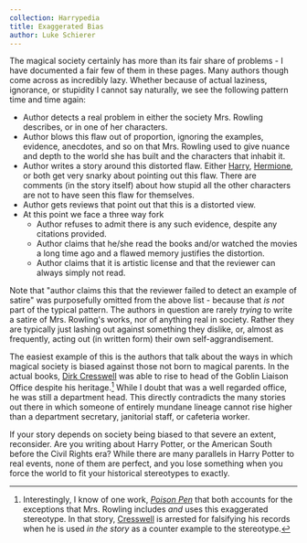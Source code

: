 ```yaml
---
collection: Harrypedia
title: Exaggerated Bias
author: Luke Schierer
---
```


The magical society certainly has more than its fair share of problems - I have documented a fair few of them in these pages.  Many authors though come across as incredibly lazy.  Whether because of actual laziness, ignorance, or stupidity I cannot say naturally, we see the following pattern time and time again:
* Author detects a real problem in either the society Mrs. Rowling describes, 
  or in one of her characters.
* Author blows this flaw out of proportion, ignoring the examples, evidence, 
  anecdotes, and so on that Mrs. Rowling used to give nuance and depth to the world she has built and the characters that inhabit it.  
* Author writes a story around this distorted flaw.  Either [Harry], [Hermione],
  or both get very snarky about pointing out this flaw.  There are comments (in the story itself) about how stupid all the other characters are not to have
  seen this flaw for themselves. 
* Author gets reviews that point out that this is a distorted view.
* At this point we face a three way fork
  * Author refuses to admit there is any such evidence, despite any citations 
    provided. 
  * Author claims that he/she read the books and/or watched the movies a long
    time ago and a flawed memory justifies the distortion.
  * Author claims that it is artistic license and that the reviewer can always
    simply not read. 

Note that "author claims this that the reviewer failed to detect an example of satire" was purposefully omitted from the above list - because that *is not* part of the typical pattern.  The authors in question are rarely *trying* to write a satire of Mrs. Rowling's works, nor of anything real in society.  Rather they are typically just lashing out against something they dislike, or, almost as frequently, acting out (in written form) their own self-aggrandisement. 

The easiest example of this is the authors that talk about the ways in which magical society is biased against those not born to magical parents. In the actual books, [Dirk Cresswell] was able to rise to head of the Goblin Liaison Office despite his heritage.[^240327-5]  While I doubt that was a well regarded office, he was still a department head.  This directly contradicts the many stories out there in which someone of entirely mundane lineage cannot rise higher than a department secretary, janitorial staff, or cafeteria worker. 

If your story depends on society being biased to that severe an extent, reconsider.  Are you writing about Harry Potter, or the American South before the Civil Rights era?  While there are many parallels in Harry Potter to real events, none of them are perfect, and you lose something when you force the world to fit your historical stereotypes to exactly. 

[Dirk Cresswell]: ../../people/cresswell/dirk/

[Harry]: ../../people/potter/harry_james/

[Hermione]: ../../people/granger/hermione_jean/

[^240327-5]: Interestingly, I know of one work, _[Poison Pen](https://www.fanfiction.net/s/5554780/)_ that both accounts for the exceptions that Mrs. Rowling includes *and* uses this exaggerated stereotype.  In that story, [Cresswell] is arrested for falsifying his records when he is used _in the story_ as a counter example to the stereotype. 

[Cresswell]: ../../people/cresswell/dirk/